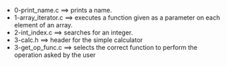 - 0-print_name.c ==>	 prints a name.
- 1-array_iterator.c ==>	executes a function given as a parameter on each element of an array.
- 2-int_index.c ==>	 searches for an integer.
- 3-calc.h ==>	header for the simple calculator
- 3-get_op_func.c ==>	selects the correct function to perform the operation asked by the user
